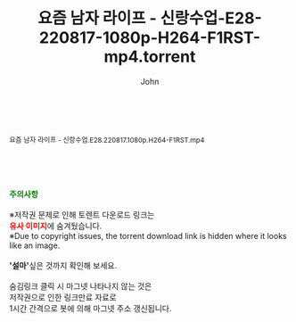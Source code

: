 ﻿---
layout: post
title:  "요즘 남자 라이프 - 신랑수업-E28-220817-1080p-H264-F1RST-mp4.torrent"
author: John
categories: [ 방송/음악 ]
tags: [  ]
image:  
description: "요즘 남자 라이프 - 신랑수업-E28-220817-1080p-H264-F1RST-mp4 torrent 정보 공유"
toc: true
toc_sticky: true
---

<br>
<div class="view-img">
<a class="view_image" href="http://torrentmobile61.com/bbs/view_image.php?fn=%2Fdata%2Ffile%2Fmusic%2F3735183265_ZbGes9Lm_170f15cc548b0e40c6cac872e7af8f316fabcdfd.jpg" target="_blank"><img alt="" class="img-tag" content="http://torrentmobile61.com/data/file/music/3735183265_ZbGes9Lm_170f15cc548b0e40c6cac872e7af8f316fabcdfd.jpg" itemprop="image" src="http://torrentmobile61.com/data/file/music/thumb-3735183265_ZbGes9Lm_170f15cc548b0e40c6cac872e7af8f316fabcdfd_835x2212.jpg"/></a></div><div class="view-content" itemprop="description">
<p><span style="font-size:12px;">요즘 남자 라이프 - 신랑수업.E28.220817.1080p.H264-F1RST.mp4</span> </p> </div>
    
<br><br><br>
<p data-ke-size="size16"><b><span style="color: green;">주의사항</span></b><br /><br />※저작권 문제로 인해 토렌트 다운로드 링크는<br /><b><span style="color: red;">유사 이미지</span></b>에 숨겨뒀습니다.<br />※Due to copyright issues, the torrent download link is hidden where it looks like an image.<br /><br /><b>'설마'</b>싶은 것까지 확인해 보세요.<br /><br />숨김링크 클릭 시 마그넷 나타나지 않는 것은<br />저작권으로 인한 링크만료 자료로<br />1시간 간격으로 봇에 의해 마그넷 주소 갱신됩니다.</p>
